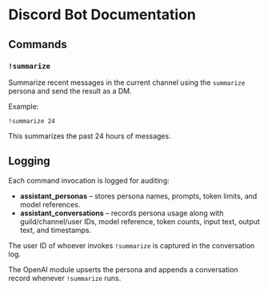 # Discord Bot Documentation

## Commands

### `!summarize`
Summarize recent messages in the current channel using the `summarize` persona and send the result as a DM.

Example:
```text
!summarize 24
```
This summarizes the past 24 hours of messages.

## Logging

Each command invocation is logged for auditing:

- **assistant_personas** – stores persona names, prompts, token limits, and model references.
- **assistant_conversations** – records persona usage along with guild/channel/user IDs, model reference, token counts, input text, output text, and timestamps.

The user ID of whoever invokes `!summarize` is captured in the conversation log.

The OpenAI module upserts the persona and appends a conversation record whenever `!summarize` runs.
